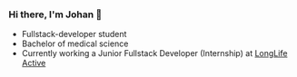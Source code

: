 ### Hi there, I'm Johan 👋
- Fullstack-developer student
- Bachelor of medical science
- Currently working a Junior Fullstack Developer (Internship) at [LongLife Active](https://lnkd.in/dfwc6a8U)

